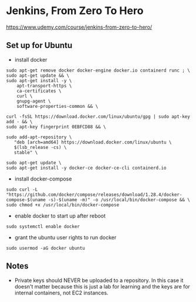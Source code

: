 # Jenkins, From Zero To Hero
https://www.udemy.com/course/jenkins-from-zero-to-hero/

## Set up for Ubuntu 

- install docker
```
sudo apt-get remove docker docker-engine docker.io containerd runc ; \
sudo apt-get update && \ 
sudo apt-get install -y \
    apt-transport-https \
    ca-certificates \
    curl \
    gnupg-agent \
    software-properties-common && \

curl -fsSL https://download.docker.com/linux/ubuntu/gpg | sudo apt-key add - && \
sudo apt-key fingerprint 0EBFCD88 && \ 

sudo add-apt-repository \
   "deb [arch=amd64] https://download.docker.com/linux/ubuntu \
   $(lsb_release -cs) \
   stable" \ 
   
sudo apt-get update \
sudo apt-get install -y docker-ce docker-ce-cli containerd.io
```

- install docker-compose
```
sudo curl -L "https://github.com/docker/compose/releases/download/1.28.4/docker-compose-$(uname -s)-$(uname -m)" -o /usr/local/bin/docker-compose && \
sudo chmod +x /usr/local/bin/docker-compose
```

- enable docker to start up after reboot 
```
sudo systemctl enable docker 
```

- grant the ubuntu user rights to run docker
```
sudo usermod -aG docker ubuntu 
````

## Notes
- Private keys should NEVER be uploaded to a repository. In this case it doesn't matter because this is just a lab for learning and the keys are for internal containers, not EC2 instances. 


